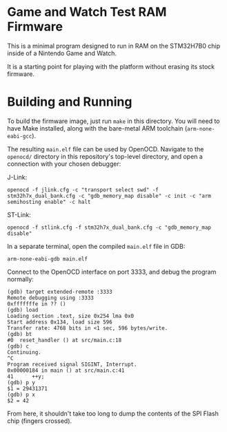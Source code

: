 # Game and Watch Test RAM Firmware

This is a minimal program designed to run in RAM on the STM32H7B0 chip inside of a Nintendo Game and Watch.

It is a starting point for playing with the platform without erasing its stock firmware.

# Building and Running

To build the firmware image, just run `make` in this directory. You will need to have Make installed, along with the bare-metal ARM toolchain (`arm-none-eabi-gcc`).

The resulting `main.elf` file can be used by OpenOCD. Navigate to the `openocd/` directory in this repository's top-level directory, and open a connection with your chosen debugger:

J-Link:

    openocd -f jlink.cfg -c "transport select swd" -f stm32h7x_dual_bank.cfg -c "gdb_memory_map disable" -c init -c "arm semihosting enable" -c halt

ST-Link:

    openocd -f stlink.cfg -f stm32h7x_dual_bank.cfg -c "gdb_memory_map disable"

In a separate terminal, open the compiled `main.elf` file in GDB:

    arm-none-eabi-gdb main.elf

Connect to the OpenOCD interface on port 3333, and debug the program normally:

    (gdb) target extended-remote :3333
    Remote debugging using :3333
    0xfffffffe in ?? ()
    (gdb) load
    Loading section .text, size 0x254 lma 0x0
    Start address 0x134, load size 596
    Transfer rate: 4768 bits in <1 sec, 596 bytes/write.
    (gdb) bt
    #0  reset_handler () at src/main.c:18
    (gdb) c
    Continuing.
    ^C
    Program received signal SIGINT, Interrupt.
    0x00000184 in main () at src/main.c:41
    41	    ++y;
    (gdb) p y
    $1 = 29431371
    (gdb) p x
    $2 = 42

From here, it shouldn't take too long to dump the contents of the SPI Flash chip (fingers crossed).
